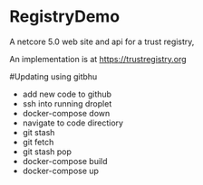 # RegistryDemo
A netcore 5.0 web site and api for a trust registry,

An implementation is at https://trustregistry.org

#Updating using gitbhu
- add new code to github
- ssh into running droplet
- docker-compose down
- navigate to code directiory
- git stash
- git fetch
- git stash pop
- docker-compose build
- docker-compose up

